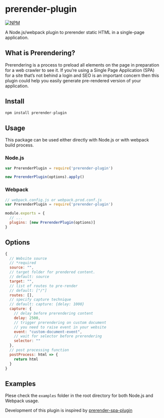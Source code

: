# prerender-plugin

[![NPM](https://nodei.co/npm/prerender-plugin.png?compact=true)](https://nodei.co/npm/prerender-plugin/)

A Node.js/webpack plugin to prerender static HTML in a single-page application.

## What is Prerendering?

Prerendering is a process to preload all elements on the page in preparation for a web crawler to see it. If you’re using a Single Page Application (SPA) for a site that’s not behind a login and SEO is an important concern then this plugin could help you easily generate pre-rendered version of your application.

## Install

```js
npm install prerender-plugin
```

## Usage

This package can be used either directly with Node.js or with webpack build process.

### Node.js

```js
var PrerenderPlugin = require('prerender-plugin')

new PrerenderPlugin(options).apply()
```

### Webpack

```js
// webpack.config.js or webpack.prod.conf.js
var PrerenderPlugin = require('prerender-plugin')

module.exports = {
  // ...
  plugins: [new PrerenderPlugin(options)]
}
```

## Options

```js
{
  // Website source
  // *required
  source: "",
  // target folder for prendered content.
  // default: source
  target: "",
  // list of routes to pre-render
  // default: ["/"]
  routes: [],
  // specify capture technique
  // default: capture: {delay: 1000}
  capture: {
    // delay before prerendering content
    delay: 2500,
    // trigger prerendering on custom document
    // you need to raise event in your website
    event: "custom-document-event",
    // wait for selector before prerendering
    selector: ""
  },
  // post processing function
  postProcess: html => {
    return html
  }
}
```

## Examples

Plese check the `examples` folder in the root directory for both Node.js and Webpack usage.

Development of this plugin is inspired by [prerender-spa-plugin](https://github.com/chrisvfritz/prerender-spa-plugin)
